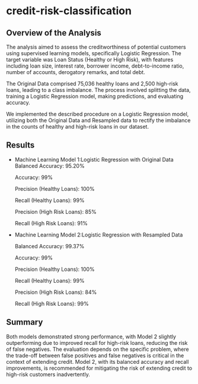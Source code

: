 # credit-risk-classification

## Overview of the Analysis

The analysis aimed to assess the creditworthiness of potential customers using supervised learning models, specifically Logistic Regression. The target variable was Loan Status (Healthy or High Risk), with features including loan size, interest rate, borrower income, debt-to-income ratio, number of accounts, derogatory remarks, and total debt.

The Original Data comprised 75,036 healthy loans and 2,500 high-risk loans, leading to a class imbalance. The process involved splitting the data, training a Logistic Regression model, making predictions, and evaluating accuracy.

We implemented the described procedure on a Logistic Regression model, utilizing both the Original Data and Resampled data to rectify the imbalance in the counts of healthy and high-risk loans in our dataset.

## Results

* Machine Learning Model 1:Logistic Regression with Original Data
  Balanced Accuracy: 95.20%
    
  Accuracy: 99%
    
  Precision (Healthy Loans): 100%
    
  Recall (Healthy Loans): 99%
    
  Precision (High Risk Loans): 85%
    
  Recall (High Risk Loans): 91%



* Machine Learning Model 2:Logistic Regression with Resampled Data
 
  Balanced Accuracy: 99.37%
 
  Accuracy: 99%
 
  Precision (Healthy Loans): 100%
 
  Recall (Healthy Loans): 99%

  Precision (High Risk Loans): 84%

  Recall (High Risk Loans): 99%
  

## Summary

Both models demonstrated strong performance, with Model 2 slightly outperforming due to improved recall for high-risk loans, reducing the risk of false negatives. The evaluation depends on the specific problem, where the trade-off between false positives and false negatives is critical in the context of extending credit. Model 2, with its balanced accuracy and recall improvements, is recommended for mitigating the risk of extending credit to high-risk customers inadvertently.
